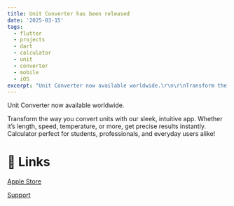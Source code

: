 ```yaml
---
title: Unit Converter has been released
date: '2025-03-15'
tags:
  - flutter
  - projects
  - dart
  - calculator
  - unit
  - converter
  - mobile
  - iOS
excerpt: "Unit Converter now available worldwide.\r\n\r\nTransform the way you convert units with our sleek, intuitive app. Whether it’s length, speed, temperature, or more, get precise results instantly.\r\nCalcul..."
---
```


Unit Converter now available worldwide.

Transform the way you convert units with our sleek, intuitive app. Whether it’s length, speed, temperature, or more, get precise results instantly.
Calculator perfect for students, professionals, and everyday users alike!

# 🎁 Links

[Apple Store](https://apps.apple.com/app/unit-converter-mobile/id6738687525)

[Support](https://t.me/unit_m_converter)
